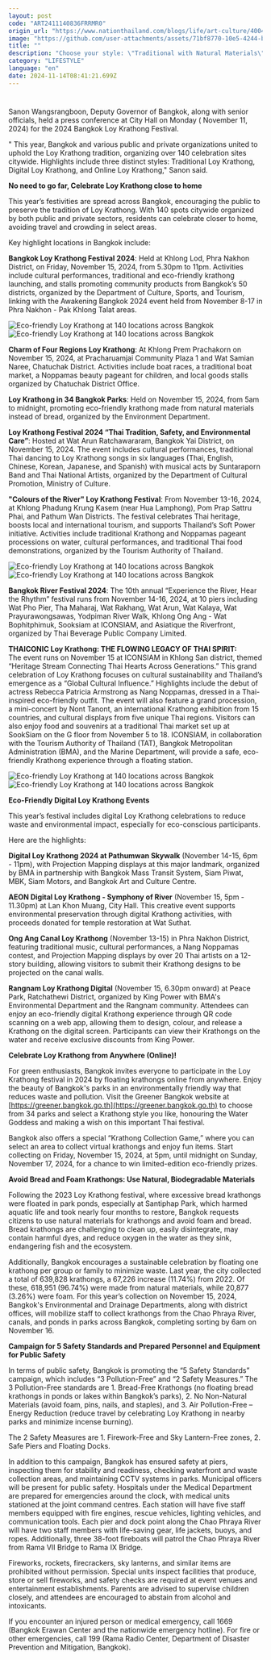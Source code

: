 ```yaml
---
layout: post
code: "ART2411140836FRRMR0"
origin_url: "https://www.nationthailand.com/blogs/life/art-culture/40043283"
image: "https://github.com/user-attachments/assets/71bf8770-10e5-4244-b6cb-0b4f44090358"
title: ""
description: "Choose your style: \"Traditional with Natural Materials\" or \"Digital.\""
category: "LIFESTYLE"
language: "en"
date: 2024-11-14T08:41:21.699Z
---
```


# 









Sanon Wangsrangboon, Deputy Governor of Bangkok, along with senior officials, held a press conference at City Hall on Monday ( November 11, 2024) for the 2024 Bangkok Loy Krathong Festival.

" This year, Bangkok and various public and private organizations united to uphold the Loy Krathong tradition, organizing over 140 celebration sites citywide. Highlights include three distinct styles: Traditional Loy Krathong, Digital Loy Krathong, and Online Loy Krathong," Sanon said.

**No need to go far, Celebrate Loy Krathong close to home**

This year’s festivities are spread across Bangkok, encouraging the public to preserve the tradition of Loy Krathong. With 140 spots citywide organized by both public and private sectors, residents can celebrate closer to home, avoiding travel and crowding in select areas.

Key highlight locations in Bangkok include:

**Bangkok Loy Krathong Festival 2024**: Held at Khlong Lod, Phra Nakhon District, on Friday, November 15, 2024, from 5.30pm to 11pm. Activities include cultural performances, traditional and eco-friendly krathong launching, and stalls promoting community products from Bangkok’s 50 districts, organized by the Department of Culture, Sports, and Tourism, linking with the Awakening Bangkok 2024 event held from November 8-17 in Phra Nakhon - Pak Khlong Talat areas.

   ![Eco-friendly Loy Krathong at 140 locations across Bangkok](https://github.com/user-attachments/assets/6adf0851-e54b-4417-b778-416780df34ed)  ![Eco-friendly Loy Krathong at 140 locations across Bangkok](https://media.nationthailand.com/uploads/images/contents/w1024/2024/11/7zEOMNGaDkA1Ng4gKHom.webp?x-image-process=style/lg-webp)

**Charm of Four Regions Loy Krathong**: At Khlong Prem Prachakorn on November 15, 2024, at Pracharuamjai Community Plaza 1 and Wat Samian Naree, Chatuchak District. Activities include boat races, a traditional boat market, a Noppamas beauty pageant for children, and local goods stalls organized by Chatuchak District Office.

**Loy Krathong in 34 Bangkok Parks**: Held on November 15, 2024, from 5am to midnight, promoting eco-friendly krathong made from natural materials instead of bread, organized by the Environment Department.

**Loy Krathong Festival 2024 “Thai Tradition, Safety, and Environmental Care”**: Hosted at Wat Arun Ratchawararam, Bangkok Yai District, on November 15, 2024. The event includes cultural performances, traditional Thai dancing to Loy Krathong songs in six languages (Thai, English, Chinese, Korean, Japanese, and Spanish) with musical acts by Suntaraporn Band and Thai National Artists, organized by the Department of Cultural Promotion, Ministry of Culture.

**"Colours of the River" Loy Krathong Festival**: From November 13-16, 2024, at Khlong Phadung Krung Kasem (near Hua Lamphong), Pom Prap Sattru Phai, and Pathum Wan Districts. The festival celebrates Thai heritage, boosts local and international tourism, and supports Thailand’s Soft Power initiative. Activities include traditional Krathong and Noppamas pageant processions on water, cultural performances, and traditional Thai food demonstrations, organized by the Tourism Authority of Thailand.

   ![Eco-friendly Loy Krathong at 140 locations across Bangkok](https://github.com/user-attachments/assets/46d70d15-9929-45e6-84eb-ec3968a0389b)  ![Eco-friendly Loy Krathong at 140 locations across Bangkok](https://media.nationthailand.com/uploads/images/contents/w1024/2024/11/89NzLoilVCnWU8Bb5KUH.webp?x-image-process=style/lg-webp)

**Bangkok River Festival 2024**: The 10th annual “Experience the River, Hear the Rhythm” festival runs from November 14-16, 2024, at 10 piers including Wat Pho Pier, Tha Maharaj, Wat Rakhang, Wat Arun, Wat Kalaya, Wat Prayurawongsawas, Yodpiman River Walk, Khlong Ong Ang - Wat Bophitphimuk, Sooksiam at ICONSIAM, and Asiatique the Riverfront, organized by Thai Beverage Public Company Limited.

**THAICONIC Loy Krathong: THE FLOWING LEGACY OF THAI SPIRIT:** The event runs on November 15 at ICONSIAM in Khlong San district, themed “Heritage Stream Connecting Thai Hearts Across Generations.” This grand celebration of Loy Krathong focuses on cultural sustainability and Thailand’s emergence as a “Global Cultural Influence.” Highlights include the debut of actress Rebecca Patricia Armstrong as Nang Noppamas, dressed in a Thai-inspired eco-friendly outfit. The event will also feature a grand procession, a mini-concert by Nont Tanont, an international Krathong exhibition from 15 countries, and cultural displays from five unique Thai regions. Visitors can also enjoy food and souvenirs at a traditional Thai market set up at SookSiam on the G floor from November 5 to 18. ICONSIAM, in collaboration with the Tourism Authority of Thailand (TAT), Bangkok Metropolitan Administration (BMA), and the Marine Department, will provide a safe, eco-friendly Krathong experience through a floating station.

   ![Eco-friendly Loy Krathong at 140 locations across Bangkok](https://github.com/user-attachments/assets/5ffad87c-54ca-47f9-87c2-83b52ecee971)  ![Eco-friendly Loy Krathong at 140 locations across Bangkok](https://media.nationthailand.com/uploads/images/contents/w1024/2024/11/vdRxoPamRRy7sgtb3dgz.webp?x-image-process=style/lg-webp)

**Eco-Friendly Digital Loy Krathong Events**

This year’s festival includes digital Loy Krathong celebrations to reduce waste and environmental impact, especially for eco-conscious participants.

Here are the highlights:

**Digital Loy Krathong 2024 at Pathumwan Skywalk** (November 14-15, 6pm - 11pm), with Projection Mapping displays at this major landmark, organized by BMA in partnership with Bangkok Mass Transit System, Siam Piwat, MBK, Siam Motors, and Bangkok Art and Culture Centre.

**AEON Digital Loy Krathong - Symphony of River** (November 15, 5pm - 11.30pm) at Lan Khon Muang, City Hall. This creative event supports environmental preservation through digital Krathong activities, with proceeds donated for temple restoration at Wat Suthat.

**Ong Ang Canal Loy Krathong** (November 13-15) in Phra Nakhon District, featuring traditional music, cultural performances, a Nang Noppamas contest, and Projection Mapping displays by over 20 Thai artists on a 12-story building, allowing visitors to submit their Krathong designs to be projected on the canal walls.

**Rangnam Loy Krathong Digital** (November 15, 6.30pm onward) at Peace Park, Ratchathewi District, organized by King Power with BMA's Environmental Department and the Rangnam community. Attendees can enjoy an eco-friendly digital Krathong experience through QR code scanning on a web app, allowing them to design, colour, and release a Krathong on the digital screen. Participants can view their Krathongs on the water and receive exclusive discounts from King Power.

**Celebrate Loy Krathong from Anywhere (Online)!**

For green enthusiasts, Bangkok invites everyone to participate in the Loy Krathong festival in 2024 by floating krathongs online from anywhere. Enjoy the beauty of Bangkok's parks in an environmentally friendly way that reduces waste and pollution. Visit the Greener Bangkok website at [https://greener.bangkok.go.th](https://greener.bangkok.go.th) to choose from 34 parks and select a Krathong style you like, honouring the Water Goddess and making a wish on this important Thai festival.

Bangkok also offers a special “Krathong Collection Game,” where you can select an area to collect virtual krathongs and enjoy fun items. Start collecting on Friday, November 15, 2024, at 5pm, until midnight on Sunday, November 17, 2024, for a chance to win limited-edition eco-friendly prizes.

**Avoid Bread and Foam Krathongs: Use Natural, Biodegradable Materials**

Following the 2023 Loy Krathong festival, where excessive bread krathongs were floated in park ponds, especially at Santiphap Park, which harmed aquatic life and took nearly four months to restore, Bangkok requests citizens to use natural materials for krathongs and avoid foam and bread. Bread krathongs are challenging to clean up, easily disintegrate, may contain harmful dyes, and reduce oxygen in the water as they sink, endangering fish and the ecosystem.

Additionally, Bangkok encourages a sustainable celebration by floating one krathong per group or family to minimize waste. Last year, the city collected a total of 639,828 krathongs, a 67,226 increase (11.74%) from 2022. Of these, 618,951 (96.74%) were made from natural materials, while 20,877 (3.26%) were foam. For this year’s collection on November 15, 2024, Bangkok's Environmental and Drainage Departments, along with district offices, will mobilize staff to collect krathongs from the Chao Phraya River, canals, and ponds in parks across Bangkok, completing sorting by 6am on November 16.

**Campaign for 5 Safety Standards and Prepared Personnel and Equipment for Public Safety**

In terms of public safety, Bangkok is promoting the “5 Safety Standards” campaign, which includes “3 Pollution-Free” and “2 Safety Measures.” The 3 Pollution-Free standards are 1. Bread-Free Krathongs (no floating bread krathongs in ponds or lakes within Bangkok’s parks), 2. No Non-Natural Materials (avoid foam, pins, nails, and staples), and 3. Air Pollution-Free – Energy Reduction (reduce travel by celebrating Loy Krathong in nearby parks and minimize incense burning).

The 2 Safety Measures are 1. Firework-Free and Sky Lantern-Free zones, 2. Safe Piers and Floating Docks.

In addition to this campaign, Bangkok has ensured safety at piers, inspecting them for stability and readiness, checking waterfront and waste collection areas, and maintaining CCTV systems in parks. Municipal officers will be present for public safety. Hospitals under the Medical Department are prepared for emergencies around the clock, with medical units stationed at the joint command centres. Each station will have five staff members equipped with fire engines, rescue vehicles, lighting vehicles, and communication tools. Each pier and dock point along the Chao Phraya River will have two staff members with life-saving gear, life jackets, buoys, and ropes. Additionally, three 38-foot fireboats will patrol the Chao Phraya River from Rama VII Bridge to Rama IX Bridge.

Fireworks, rockets, firecrackers, sky lanterns, and similar items are prohibited without permission. Special units inspect facilities that produce, store or sell fireworks, and safety checks are required at event venues and entertainment establishments. Parents are advised to supervise children closely, and attendees are encouraged to abstain from alcohol and intoxicants.

If you encounter an injured person or medical emergency, call 1669 (Bangkok Erawan Center and the nationwide emergency hotline). For fire or other emergencies, call 199 (Rama Radio Center, Department of Disaster Prevention and Mitigation, Bangkok).